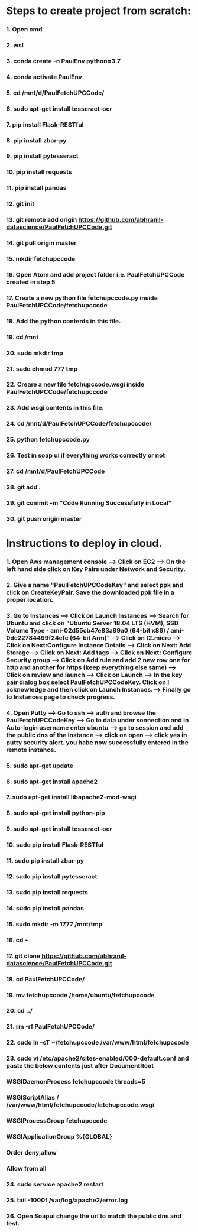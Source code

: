 # Steps to create project from scratch:
### 1. Open cmd
### 2. wsl
### 3. conda create -n PaulEnv python=3.7
### 4. conda activate PaulEnv
### 5. cd /mnt/d/PaulFetchUPCCode/
### 6. sudo apt-get install tesseract-ocr
### 7. pip install Flask-RESTful
### 8. pip install zbar-py
### 9. pip install pytesseract
### 10. pip install requests
### 11. pip install pandas
### 12. git init
### 13. git remote add origin https://github.com/abhranil-datascience/PaulFetchUPCCode.git
### 14. git pull origin master
### 15. mkdir fetchupccode
### 16. Open Atom and add project folder i.e. PaulFetchUPCCode created in step 5
### 17. Create a new python file fetchupccode.py inside PaulFetchUPCCode/fetchupccode
### 18. Add the python contents in this file.
### 19. cd /mnt
### 20. sudo mkdir tmp
### 21. sudo chmod 777 tmp
### 22. Creare a new file fetchupccode.wsgi inside PaulFetchUPCCode/fetchupccode
### 23. Add wsgi contents in this file.
### 24. cd /mnt/d/PaulFetchUPCCode/fetchupccode/
### 25. python fetchupccode.py
### 26. Test in soap ui if everything works correctly or not
### 27. cd /mnt/d/PaulFetchUPCCode
### 28. git add .
### 29. git commit -m "Code Running Successfully in Local"
### 30. git push origin master

# Instructions to deploy in cloud.

### 1. Open Aws management console --> Click on EC2 --> On the left hand side click on Key Pairs under Network and Security.
### 2. Give a name "PaulFetchUPCCodeKey" and select ppk and click on CreateKeyPair. Save the downloaded ppk file in a proper location.
### 3. Go to Instances --> Click on Launch Instances --> Search for Ubuntu and click on "Ubuntu Server 18.04 LTS (HVM), SSD Volume Type - ami-02d55cb47e83a99a0 (64-bit x86) / ami-0dc22784499f24efc (64-bit Arm)" --> Click on t2.micro --> Click on Next:Configure Instance Details --> Click on Next: Add Storage --> Click on Next: Add tags --> Click on Next: Configure Security group --> Click on Add rule and add 2 new row one for http and another for https (keep everything else same) --> Click on review and launch --> Click on Launch --> In the key pair dialog box select PaulFetchUPCCodeKey. Click on I acknowledge and then click on Launch Instances.--> Finally go to Instances page to check progress.
### 4. Open Putty --> Go to ssh --> auth and browse the PaulFetchUPCCodeKey --> Go to data under sonnection and in Auto-login username enter ubuntu --> go to session and add the public dns of the instance --> click on open --> click yes in putty security alert. you habe now successfully entered in the remote instance.
### 5. sudo apt-get update
### 6. sudo apt-get install apache2
### 7. sudo apt-get install libapache2-mod-wsgi
### 8. sudo apt-get install python-pip
### 9. sudo apt-get install tesseract-ocr
### 10. sudo pip install Flask-RESTful
### 11. sudo pip install zbar-py
### 12. sudo pip install pytesseract
### 13. sudo pip install requests
### 14. sudo pip install pandas
### 15. sudo mkdir -m 1777 /mnt/tmp
### 16. cd ~
### 17. git clone https://github.com/abhranil-datascience/PaulFetchUPCCode.git
### 18. cd PaulFetchUPCCode/
### 19. mv fetchupccode /home/ubuntu/fetchupccode
### 20. cd ../
### 21. rm -rf PaulFetchUPCCode/
### 22. sudo ln -sT ~/fetchupccode /var/www/html/fetchupccode
### 23. sudo vi /etc/apache2/sites-enabled/000-default.conf and paste the below contents just after DocumentRoot

### WSGIDaemonProcess fetchupccode threads=5
### WSGIScriptAlias / /var/www/html/fetchupccode/fetchupccode.wsgi

### <Directory fetchupccode>
###    WSGIProcessGroup fetchupccode
###    WSGIApplicationGroup %{GLOBAL}
###    Order deny,allow
###    Allow from all
### </Directory>

### 24. sudo service apache2 restart
### 25. tail -1000f /var/log/apache2/error.log
### 26. Open Soapui change the url to match the public dns and test.

